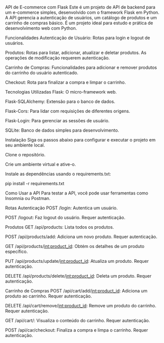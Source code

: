 API de E-commerce com Flask
Este é um projeto de API de backend para um e-commerce simples, desenvolvido com o framework Flask em Python. A API gerencia a autenticação de usuários, um catálogo de produtos e um carrinho de compras básico. É um projeto ideal para estudo e prática de desenvolvimento web com Python.

Funcionalidades
Autenticação de Usuário: Rotas para login e logout de usuários.

Produtos: Rotas para listar, adicionar, atualizar e deletar produtos. As operações de modificação requerem autenticação.

Carrinho de Compras: Funcionalidades para adicionar e remover produtos do carrinho do usuário autenticado.

Checkout: Rota para finalizar a compra e limpar o carrinho.

Tecnologias Utilizadas
Flask: O micro-framework web.

Flask-SQLAlchemy: Extensão para o banco de dados.

Flask-Cors: Para lidar com requisições de diferentes origens.

Flask-Login: Para gerenciar as sessões de usuário.

SQLite: Banco de dados simples para desenvolvimento.

Instalação
Siga os passos abaixo para configurar e executar o projeto em seu ambiente local.

Clone o repositório.

Crie um ambiente virtual e ative-o.

Instale as dependências usando o requirements.txt:

pip install -r requirements.txt

Como Usar a API
Para testar a API, você pode usar ferramentas como Insomnia ou Postman.

Rotas
Autenticação
POST /login: Autentica um usuário.

POST /logout: Faz logout do usuário. Requer autenticação.

Produtos
GET /api/products: Lista todos os produtos.

POST /api/products/add: Adiciona um novo produto. Requer autenticação.

GET /api/products/<int:product_id>: Obtém os detalhes de um produto específico.

PUT /api/products/update/<int:product_id>: Atualiza um produto. Requer autenticação.

DELETE /api/products/delete/<int:product_id>: Deleta um produto. Requer autenticação.

Carrinho de Compras
POST /api/cart/add/<int:product_id>: Adiciona um produto ao carrinho. Requer autenticação.

DELETE /api/cart/remove/<int:product_id>: Remove um produto do carrinho. Requer autenticação.

GET /api/cart/: Visualiza o conteúdo do carrinho. Requer autenticação.

POST /api/car/checkout: Finaliza a compra e limpa o carrinho. Requer autenticação.